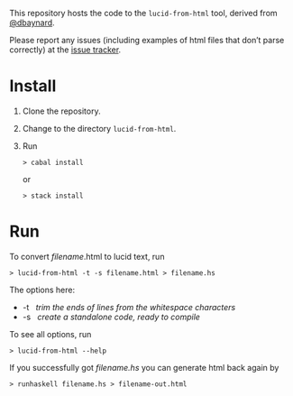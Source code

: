 This repository hosts the code to the `lucid-from-html` tool, derived from [@dbaynard](https://github.com/dbaynard/lucid-from-html/).

Please report any issues (including examples of html files that don’t parse correctly) at the [issue tracker](https://github.com/alogic0/lucid-from-html/issues).

# Install

1.  Clone the repository.

2.  Change to the directory `lucid-from-html`.

3.  Run

        > cabal install
    or  
    
        > stack install

# Run

To convert *filename*.html to lucid text, run

    > lucid-from-html -t -s filename.html > filename.hs

The options here: 

* -t &nbsp; _trim the ends of lines from the whitespace characters_ 
* -s &nbsp; _create a standalone code, ready to compile_

To see all options, run

    > lucid-from-html --help
    
If you successfully got _filename.hs_ you can generate html back again by

    > runhaskell filename.hs > filename-out.html
